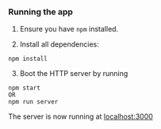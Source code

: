 ### Running the app

1. Ensure you have `npm` installed.


2. Install all dependencies:

````
npm install
````

3. Boot the HTTP server by running

````
npm start
OR
npm run server
````

The server is now running at [localhost:3000](localhost:3000)
